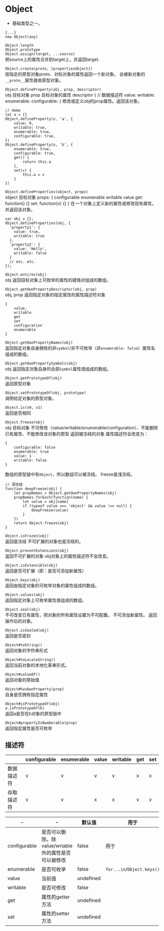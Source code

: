 # Object
- 基础类型之一。

```
{...}
new Object(any)
```

`Object.length`  
`Object.prototype`  
`Object.assign(target, ...source)`  
把source上的属性合并到target上，并返回target.

`Object.create(proto, [propertiesObject])`  
按指定的原型对象proto、对标对象的属性返回一个新对象。
会被新对象的`__proto__`属性接收原型对象。

`Object.defineProperty(obj, prop, descriptor)`  
obj 目标对象
prop 目标对象的属性
descriptor { // 数据描述符
    value: 
    writable:
    enumerable:
    configurable:
}
修改或定义obj的prop属性。返回该对象。
```
// demo
let o = {}
Object.defineProperty(o, 'a', {
    value: 0,
    writable: true,
    enumerable: true,
    configurable: true,
})
Object.defineProperty(o, 'b', {
    enumerable: true,
    configurable: true,
    get() {
        return this.a
    },
    set(v) {
        this.a = v
    }
})
```

`Object.defineProperties(object, props)`  
object 目标对象
props: {
    configurable
    enumerable
    writable
    value
    get: function() {}
    set: function(v) {}
}
在一个对象上定义新的属性或修改现有属性，并返回该对象。
```
var obj = {};
Object.defineProperties(obj, {
  'property1': {
    value: true,
    writable: true
  },
  'property2': {
    value: 'Hello',
    writable: false
  }
  // etc. etc.
});
```

`Object.entires(obj)`  
obj
返回目标对象上可枚举的属性的键值对组成的数组。

`Object.getOwnPropertyDescriptor(obj, prop)`  
obj,
prop
返回指定对象的指定属性的属性描述符对象
```
{
    value,
    writable
    get
    set
    configuration
    enumerable
}
```

`Object.getOwnPropertyNames(obj)`  
返回指定对象自身拥有的非`symbol`/非不可枚举（非`enumerable: false`）属性名组成的数组。

`Object.getOwnPropertySymbols(obj)`  
obj
返回指定对象自身的全部`Symbol`属性值组成的数组。

`Object.getPrototypeOf(obj)`  
返回原型对象

`Object.setPrototypeOf(obj, prototype)`  
调用给定对象的原型对象。

`Object.is(v0, v1)`  
返回是否相同

`Object.freeze(obj)`  
obj 目标对象
不可修改（value/writable/enumerable/configuration）、不能删除已有属性、不能修改该对象的原型
返回被冻结的对象
属性描述符会改变为：
```
{
    configurable: false
    enumerable: true
    value: 1
    writable: false
}
```
数组的原型链中有`Object`，所以数组可以被冻结。
freeze是浅冻结。
```
// 深冻结
function deepFreeze(obj) {
    let propNames = Object.getOwnPropertyNames(obj)
    propNames.forEach(function(name) {
        let value = obj[name]
        if (typeof value === 'object' && value !== null) {
            deepFreeze(value)
        }
    })
    return Object.freeze(obj)
}
```

`Object.isFrozen(obj)`  
返回是冻结
不可扩展的对象也是冻结的。

`Object.preventExtensions(obj)`  
返回不可扩展的对象
obj对象上的属性描述符不会改变。

`Object.isExtensible(obj)`  
返回是否可扩展（即：是否可添加新属性）

`Object.keys(obj)`  
返回由指定对象的可枚举对象的属性组成的数组。

`Object.values(obj)`  
返回指定对象上可枚举属性值组成的数组。

`Object.seal(obj)`  
不可改变已有属性，把对象的所有属性设置为不可配置。
不可添加新属性。
返回操作后的对象。

`Object.isSealed(obj)`  
返回是否密封

`Object#toString()`  
返回对象的字符串形式

`Object#toLocaleString()`  
返回当前对象的本地化客串形式。

`Object#valueOf()`  
返回对象的原始值

`Object#hasOwnProperty(prop)`  
自身是否拥有指定属性

`Object#isPrototypeOf(obj)`  
`a.isPrototypeOf(b)`  
返回a是否在b对象的原型链中

`Object#propertyIsNumberable(prop)`  
返回指定属性是否可枚举

## 描述符
||configurable|enumerable|value|writable|get|set|
|-|-|-|-|-|-|-|
|数据描述符|v|v|v|v|x|x|
|存取描述符|v|v|x|x|v|v|

|-  |-|默认值|用于|
|-  |-|-|-|
|configurable  |是否可以删除。除value/wriable外的属性是否可以被修改|false|用于|
|enumerable    |是否可枚举|false|`for...in`/`Object.keys()`  |
|value  |当前值|undefined|
|writable   |是否可修改|false|
|get   |属性的getter方法|undefined|
|set   |属性的setter方法|undefined|